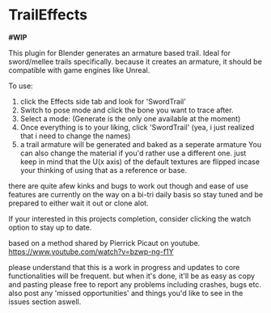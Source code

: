 # TrailEffects
**#WIP**  



This plugin for Blender generates an armature based trail. Ideal for sword/mellee trails specifically. 
because it creates an armature, it should be compatible with game engines like Unreal. 

To use:
  1. click the Effects side tab and look for 'SwordTrail'
  2. Switch to pose mode and click the bone you want to trace after.
  3. Select a mode: (Generate is the only one available at the moment)
  4. Once everything is to your liking, click 'SwordTrail' (yea, i just realized that i need to change the names)
  5. a trail armature will be generated and baked as a seperate armature
You can also change the material if you'd rather use a different one. just keep in mind that the U(x axis) of the default textures are
flipped incase your thinking of using that as a reference or base.

there are quite afew kinks and bugs to work out though and ease of use features are currently on the way on a bi-tri daily basis
so stay tuned and be prepared to either wait it out or clone alot. 

If your interested in this projects completion, 
consider clicking the watch option to stay up to date.

based on a method shared by Pierrick Picaut on youtube. 
https://www.youtube.com/watch?v=bzwp-ng-f1Y

please understand that this is a work in progress and updates to core functionalities will be
frequent.
but when it's done, it'll be as easy as copy and pasting
please free to report any problems including crashes, bugs etc. 
also post any 'missed opportunities' and things you'd like to see in the issues section aswell.
